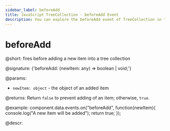 ```yaml
---
sidebar_label: beforeAdd
title: JavaScript TreeCollection - beforeAdd Event 
description: You can explore the beforeAdd event of TreeCollection in the documentation of the DHTMLX JavaScript UI library. Browse developer guides and API reference, try out code examples and live demos, and download a free 30-day evaluation version of DHTMLX Suite 7.
---
```


# beforeAdd

@short: fires before adding a new item into a tree collection

@signature: {'beforeAdd: (newItem: any) => boolean | void;'}

@params:
- `newItem: object` - the object of an added item

@returns:
Return `false` to prevent adding of an item; otherwise, `true`.

@example:
component.data.events.on("beforeAdd", function(newItem){
	console.log("A new item will be added");
    return true;
});

@descr:

[comment]: # (@relatedapi: tree_collection/api/afteradd_event.md)
